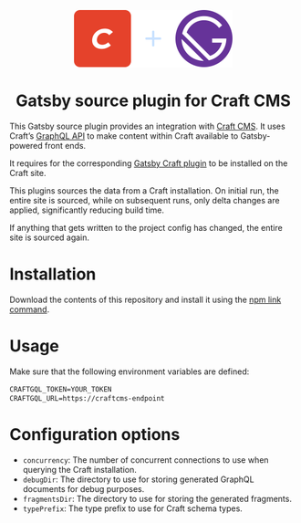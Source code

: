 <p align="center">
  <img src="craftcms-gatsby.svg" width="278" height="100" alt="Craft CMS + Gatsby">
</p>
<h1 align="center">Gatsby source plugin for Craft CMS</h1>

This Gatsby source plugin provides an integration with [Craft CMS](https://craftcms.com). It uses Craft’s [GraphQL API](https://docs.craftcms.com/v3/graphql.html) to make content within Craft available to Gatsby-powered front ends.

It requires for the corresponding [Gatsby Craft plugin](https://github.com/craftcms/craft-gatsby) to be installed on the Craft site.

This plugins sources the data from a Craft installation. On initial run, the entire site is sourced, while on subsequent runs, only delta changes are applied, significantly reducing build time.

If anything that gets written to the project config has changed, the entire site is sourced again.

# Installation

Download the contents of this repository and install it using the [npm link command](https://docs.npmjs.com/cli/link.html).

# Usage

Make sure that the following environment variables are defined:

```title:.env
CRAFTGQL_TOKEN=YOUR_TOKEN
CRAFTGQL_URL=https://craftcms-endpoint
```

# Configuration options

- `concurrency`: The number of concurrent connections to use when querying the Craft installation.
- `debugDir`: The directory to use for storing generated GraphQL documents for debug purposes.
- `fragmentsDir`: The directory to use for storing the generated fragments.
- `typePrefix`: The type prefix to use for Craft schema types.
